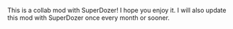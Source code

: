 This is a collab mod with SuperDozer! I hope you enjoy it. I will also update this mod with SuperDozer once every month or sooner.
